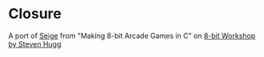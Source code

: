# Closure

A port of [Seige](https://8bitworkshop.com/v3.12.0/?platform=vicdual&file=snake2.c) from "Making 8-bit Arcade Games in C" on [8-bit Workshop by Steven Hugg](https://8bitworkshop.com/)
